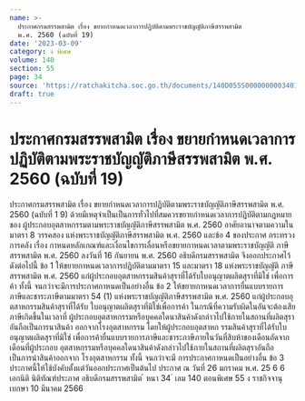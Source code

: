 ```yaml
---
name: >-
  ประกาศกรมสรรพสามิต เรื่อง ขยายกำหนดเวลาการปฏิบัติตามพระราชบัญญัติภาษีสรรพสามิต
  พ.ศ. 2560 (ฉบับที่ 19)
date: '2023-03-09'
category: ง พิเศษ
volume: 140
section: 55
page: 34
source: 'https://ratchakitcha.soc.go.th/documents/140D055S0000000003401.pdf'
draft: true
---
```


# ประกาศกรมสรรพสามิต เรื่อง ขยายกำหนดเวลาการปฏิบัติตามพระราชบัญญัติภาษีสรรพสามิต พ.ศ. 2560 (ฉบับที่ 19)

ประกาศกรมสรรพสามิต เรื่อง ขยายกำหนดเวลาการปฏิบัติตามพระราชบัญญัติภาษีสรรพสามิต พ.ศ. 2560 (ฉบับที่ 1 9) ด้วยมีเหตุจำเป็นเป็นการทั่วไปที่สมควรขยายกำหนดเวลาการปฏิบัติตามกฎหมายของ ผู้ประกอบอุตสาหกรรมตามพระราชบัญญัติภาษีสรรพสามิต พ.ศ. 2560 อาศัยอานาจตามความใน มาตรา 8 วรรคสอง แห่งพระราชบัญญัติภาษีสรรพสามิต พ.ศ. 2560 และข้อ 4 ของประกาศ กระทรวงการคลัง เรื่อง กาหนดหลักเกณฑ์และเงื่อนไขการเลื่อนหรือขยายกาหนดเวลาตามพระราชบัญญัติ ภาษีสรรพสามิต พ.ศ. 2560 ลงวันที่ 16 กันยายน พ.ศ. 2560 อธิบดีกรมสรรพสามิต จึงออกประกาศไว้ ดังต่อไปนี้ ข้อ 1 ให้ขยายกาหนดเวลาการปฏิบัติตามมาตรา 15 และมาตรา 18 แห่งพระราชบัญญัติ ภาษีสรรพสามิต พ.ศ. 2560 แก่ผู้ประกอบอุตสาหกรรมสินค้าสุราที่ได้รับใบอนุญาตผลิตสุราที่มิใช่ เพื่อการค้า ทั้งนี้ จนกว่าจะมีการประกาศกาหนดเป็นอย่างอื่น ข้อ 2 ให้ขยายกาหนดเวลาการยื่นแบบรายการภาษีและชาระภาษีตามมาตรา 54 (1) แห่งพระราชบัญญัติภาษีสรรพสามิต พ.ศ. 2560 แก่ผู้ประกอบอุ ตสาหกรรมสินค้าสุราที่ได้รับ ใบอนุญาตผลิตสุราที่มิใช่เพื่อการค้า ในกรณีที่ความรับผิดในอันจะต้องเสียภาษีเกิดขึ้นในเวลาที่ ผู้ประกอบอุตสาหกรรมหรือบุคคลใดนาสินค้าดังกล่าวไปใช้ภายในสถานที่ผลิตสุราอันถือเป็นการนาสินค้า ออกจากโรงอุตสาหกรรม โดยให้ผู้ประกอบอุตสาหก รรมสินค้าสุราที่ได้รับใบอนุญาตผลิตสุราที่มิใช่ เพื่อการค้ายื่นแบบรายการภาษีและชาระภาษีภายในวันที่สิบห้าของเดือนถัดจากเดือนที่ผู้ประกอบ อุตสาหกรรมหรือบุคคลใดนาสินค้าดังกล่าวไปใช้ภายในสถานที่ผลิตสุราอันถือเป็นการนำสินค้าออกจาก โรงอุตสาหกรรม ทั้งนี้ จนกว่าจะมี การประกาศกาหนดเป็นอย่างอื่น ข้อ 3 ประกาศนี้ให้ใช้บังคับตั้งแต่วันออกประกาศเป็นต้นไป ประกาศ ณ วันที่ 26 มกราคม พ.ศ. 25 6 6 เอกนิติ นิติทัณฑ์ประภาศ อธิบดีกรมสรรพสามิต ้ หนา 34 ่ เลม 140 ตอนพิเศษ 55 ง ราชกิจจานุเบกษา 10 มีนาคม 2566
